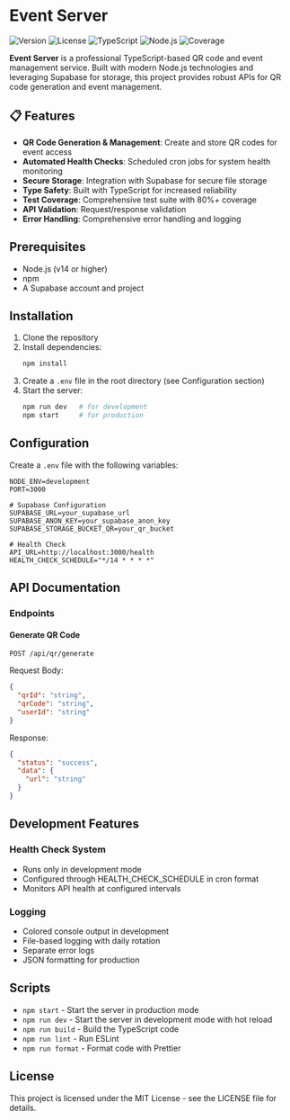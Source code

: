 # Event Server

![Version](https://img.shields.io/badge/version-1.0.0-blue.svg)
![License](https://img.shields.io/badge/license-MIT-green.svg)
![TypeScript](https://img.shields.io/badge/TypeScript-5.3-blue.svg)
![Node.js](https://img.shields.io/badge/Node.js-20.0-green.svg)
![Coverage](https://img.shields.io/badge/coverage-80%25-brightgreen.svg)

**Event Server** is a professional TypeScript-based QR code and event management service. Built with modern Node.js technologies and leveraging Supabase for storage, this project provides robust APIs for QR code generation and event management.

## 📋 Features

- **QR Code Generation & Management**: Create and store QR codes for event access
- **Automated Health Checks**: Scheduled cron jobs for system health monitoring
- **Secure Storage**: Integration with Supabase for secure file storage
- **Type Safety**: Built with TypeScript for increased reliability
- **Test Coverage**: Comprehensive test suite with 80%+ coverage
- **API Validation**: Request/response validation
- **Error Handling**: Comprehensive error handling and logging

## Prerequisites

- Node.js (v14 or higher)
- npm
- A Supabase account and project

## Installation

1. Clone the repository
2. Install dependencies:
   ```bash
   npm install
   ```
3. Create a `.env` file in the root directory (see Configuration section)
4. Start the server:
   ```bash
   npm run dev   # for development
   npm start     # for production
   ```

## Configuration

Create a `.env` file with the following variables:

```env
NODE_ENV=development
PORT=3000

# Supabase Configuration
SUPABASE_URL=your_supabase_url
SUPABASE_ANON_KEY=your_supabase_anon_key
SUPABASE_STORAGE_BUCKET_QR=your_qr_bucket

# Health Check
API_URL=http://localhost:3000/health
HEALTH_CHECK_SCHEDULE="*/14 * * * *"
```

## API Documentation

### Endpoints

#### Generate QR Code

```http
POST /api/qr/generate
```

Request Body:

```json
{
  "qrId": "string",
  "qrCode": "string",
  "userId": "string"
}
```

Response:

```json
{
  "status": "success",
  "data": {
    "url": "string"
  }
}
```

## Development Features

### Health Check System

- Runs only in development mode
- Configured through HEALTH_CHECK_SCHEDULE in cron format
- Monitors API health at configured intervals

### Logging

- Colored console output in development
- File-based logging with daily rotation
- Separate error logs
- JSON formatting for production

## Scripts

- `npm start` - Start the server in production mode
- `npm run dev` - Start the server in development mode with hot reload
- `npm run build` - Build the TypeScript code
- `npm run lint` - Run ESLint
- `npm run format` - Format code with Prettier

## License

This project is licensed under the MIT License - see the LICENSE file for details.
